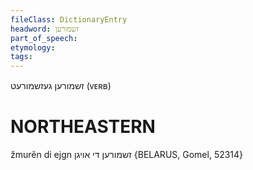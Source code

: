 ```yaml
---
fileClass: DictionaryEntry
headword: זשמורען
part_of_speech: 
etymology: 
tags: 
---
```

זשמורען
געזשמורעט
(ᴠᴇʀʙ)

NORTHEASTERN
==============

žmurẽn di ejgn זשמורען די אויגן {BELARUS, Gomel, 52314}